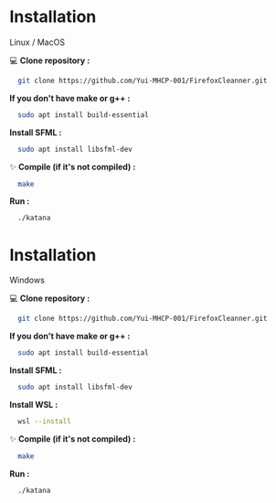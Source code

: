 # Installation
Linux / MacOS

💻 __Clone repository :__
```bash
  git clone https://github.com/Yui-MHCP-001/FirefoxCleanner.git
```

__If you don't have make or g++ :__
```bash
  sudo apt install build-essential
```

__Install SFML :__
```bash
  sudo apt install libsfml-dev
```

✨ __Compile (if it's not compiled) :__
```bash
  make
```

__Run :__
```bash
  ./katana
```


# Installation
Windows

💻 __Clone repository :__
```bash
  git clone https://github.com/Yui-MHCP-001/FirefoxCleanner.git
```

__If you don't have make or g++ :__
```bash
  sudo apt install build-essential
```

__Install SFML :__
```bash
  sudo apt install libsfml-dev
```

__Install WSL :__
```bash
  wsl --install
```

✨ __Compile (if it's not compiled) :__
```bash
  make
```

__Run :__
```bash
  ./katana
```


